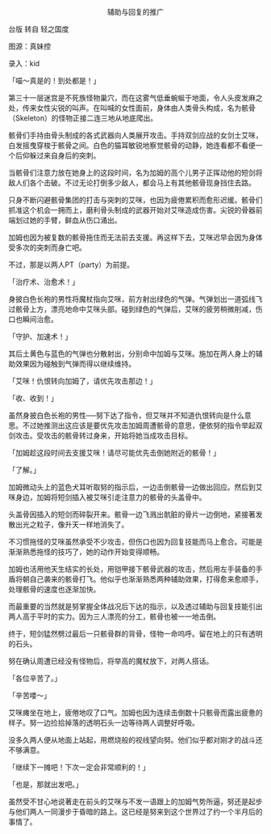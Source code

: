 <p align="center">辅助与回复的推广</p>

台版 转自 轻之国度

图源：真妹控

录入：kid

「喵～真是的！到处都是！」

第三十一层迷宫是不死族怪物巢穴，而在这雾气低垂蜿蜒于地面，令人头皮发麻之处，传来女性尖锐的叫声。在叫喊的女性面前，身体由人类骨头构成，名为骸骨（Skeleton）的怪物正接二连三地从地底爬出。

骸骨们手持由骨头制成的各式武器向人类展开攻击。手持双剑应战的女剑士艾咪，白发摇曳穿梭于骸骨之间。白色的猫耳敏锐地察觉骸骨的动静，她连看都不看便一个后仰躲过来自身后的突刺。

当骸骨们注意力放在她身上的这段时间，名为加姆的高个儿男子正挥动他的短剑将敌人们各个击破。不过无论打倒多少敌人，都会马上有其他骸骨现身挡住去路。

只身不断闪避骸骨集团的打击与突刺的艾咪，也因为疲倦累积而愈形迟缓。骸骨们抓准这个机会一拥而上，磨利骨头制成的武器开始对艾咪造成伤害。尖锐的骨器前端划过她的手臂，鲜血从伤口涌出。

加姆也因为被复数的骸骨拖住而无法前去支援。再这样下去，艾咪迟早会因为身体受多次的突刺而身亡吧。

不过，那是以两人PT（party）为前提。

「治疗术、治愈术！」

身披白色长袍的男性将魔杖指向艾咪，前方射出绿色的气弹。气弹划出一道弧线飞过骸骨上方，漂亮地命中艾咪头部。碰到绿色的气弹后，艾咪的疲劳稍微削减，伤口也瞬间治愈。

「守护、加速术！」

其后土黄色与蓝色的气弹也分散射出，分别命中加姆与艾咪。施加在两人身上的辅助效果因为碰触到气弹而得以继续维持。

「艾咪！仇恨转向加姆了，请优先攻击那边！」

「收、收到！」

虽然身披白色长袍的男性──努下达了指令，但艾咪并不知道仇恨转向是什么意思。不过她推测出这应该是要优先攻击加姆周遭骸骨的意思，便依努的指令举起双剑攻击。受攻击的骸骨转过身来，开始将她当成攻击目标。

「加姆趁这段时间去支援艾咪！请尽可能优先击倒她附近的骸骨！」

「了解。」

加姆微动头上的蓝色犬耳听取努的指示后，一边击倒骸骨一边做出回应。然后到艾咪身边，加姆将短剑插入被艾咪引走注意力的骸骨的头盖骨中。

头盖骨因插入的短剑而碎裂开来。骸骨一边飞溅出骯脏的骨片一边倒地，紧接著发散出光之粒子，像升天一样地消失了。

不习惯拖怪的艾咪虽然承受不少攻击，但伤口也因为回复技能而马上愈合。可能是渐渐熟悉拖怪的技巧了，她的动作开始变得顺畅。

加姆也活用他天生结实的长处，用铠甲接下骸骨武器的攻击，然后用左手装备的手盾将朝自己袭来的骸骨打飞。他似乎也渐渐熟悉两种辅助效果，打得愈来愈顺手，处理骸骨的速度也逐渐加快。

而最重要的当然就是努掌握全体战况后下达的指示，以及透过辅助与回复技能引出两人高于平时的实力。因为三人漂亮的分工，骸骨也被一一地击倒。

终于，短剑猛然劈过最后一只骸骨群的背骨，怪物一命呜呼。留在地上的只有透明的石头。

努在确认周遭已经没有怪物后，将举高的魔杖放下，对两人搭话。

「各位辛苦了。」

「辛苦喽～」

艾咪瘫坐在地上，疲倦地叹了口气。加姆也因为连续击倒数十只骸骨而露出疲惫的样子。努一边捡拾掉落的透明石头一边等待两人调整好呼吸。

没多久两人便从地面上站起，用燃烧般的视线望向努。他们似乎都对刚才的战斗还不够满意。

「继续下一摊吧！下次一定会非常顺利的！」

「也是，那就出发吧。」

虽然受不甘心地说著走在前头的艾咪与不发一语跟上的加姆气势所逼，努还是起步与他们两人一同漫步于昏暗的路上。这已经是努来到这个世界过了约一个半月后的事情了。

